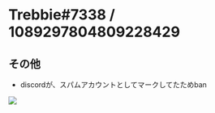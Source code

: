 # Trebbie#7338 / 1089297804809228429

## その他

- discordが、スパムアカウントとしてマークしてたためban

![](https://media.discordapp.net/attachments/1023005261134299166/1202974303734472714/image.png)
